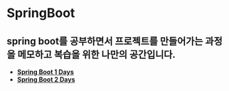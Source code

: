 # SpringBoot
## spring boot를 공부하면서 프로젝트를 만들어가는 과정을 메모하고 복습을 위한 나만의 공간입니다.
- **[Spring Boot 1 Days](https://github.com/KIMJUNGRYUN/SpringBoot/tree/main/SpringBoot%201Days)**
- **[Spring Boot 2 Days](https://github.com/KIMJUNGRYUN/SpringBoot/tree/main/SpringBoot%202Days)**
